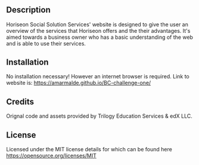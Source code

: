 # <Horiseon Social Solution Services>

## Description

Horiseon Social Solution Services' website is designed to give the user an overview of the services that Horiseon offers and the their advantages. It's aimed towards a business owner who has a basic understanding of the web and is able to use their services.

## Installation

No installation necessary! However an internet browser is required. Link to website is: https://amarmalde.github.io/BC-challenge-one/

## Credits

Orignal code and assets provided by Trilogy Education Services & edX LLC.

## License

Licensed under the MIT license details for which can be found here https://opensource.org/licenses/MIT